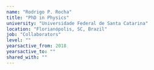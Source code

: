 ```yaml
---
name: "Rodrigo P. Rocha"
title: "PhD in Physics"
university: "Universidade Federal de Santa Catarina"
location: "Florianópolis, SC, Brazil"
job: "Collaborators"
level: ""
yearsactive_from: 2018
yearsactive_to: ""
shared_with: ""
---
```

